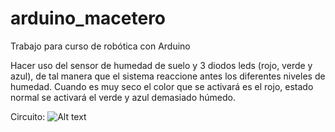 # arduino_macetero

Trabajo para curso de robótica con Arduino

Hacer uso del sensor de humedad de suelo y 3 diodos leds (rojo, verde y azul), de tal manera que el sistema reaccione antes los diferentes niveles de humedad.  Cuando es muy seco el color que se activará es el rojo, estado normal se activará el verde y azul demasiado húmedo. 


Circuito:
![Alt text](arduino_macetero/blob/main/macetero_bb.png?raw=true "Optional Title")

